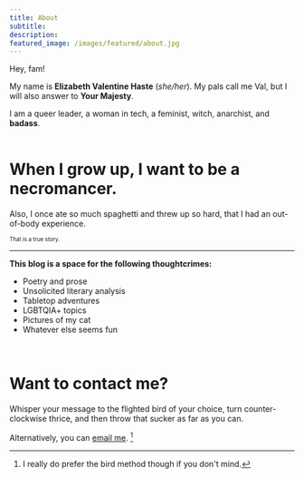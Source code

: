 ```yaml
---
title: About
subtitle:
description:
featured_image: /images/featured/about.jpg
---
```

Hey, fam!

My name is **Elizabeth Valentine Haste** (*she/her*). My pals call me Val, but I will also answer to **Your Majesty**.

I am a queer leader, a woman in tech, a feminist, witch, anarchist, and **badass**.
<br><br>
# When I grow up, I want to be a **necromancer**.
Also, I once ate so much spaghetti and threw up so hard, that I had an out-of-body experience.

<sub><sub>That is a true story.</sub></sub>

---

**This blog is a space for the following thoughtcrimes:**

* Poetry and prose
* Unsolicited literary analysis
* Tabletop adventures
* LGBTQIA+ topics
* Pictures of my cat
* Whatever else seems fun

<br>

# **Want to contact me?**
Whisper your message to the flighted bird of your choice, turn counter-clockwise thrice, and then throw that sucker as far as you can.

Alternatively, you can [email me](mailto:contact@evhaste.com). [^2]

[^2]: I really do prefer the bird method though if you don't mind.
